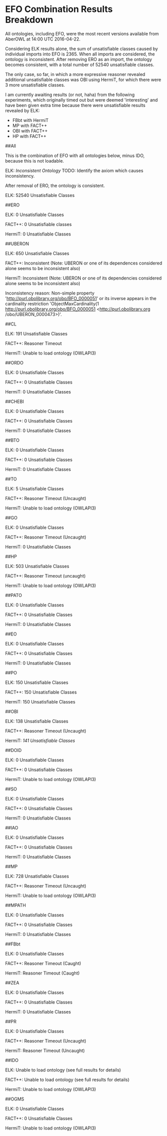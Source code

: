 # EFO Combination Results Breakdown

All ontologies, including EFO, were the most recent versions available from AberOWL at 14:00 UTC 2016-04-22.

Considering ELK results alone, the sum of unsatisfiable classes caused by individual imports into EFO is 2365. When all imports are considered, the ontology is inconsistent. After removing ERO as an import, the ontology becomes consistent, with a total number of 52540 unsatisfiable classes.

The only case, so far, in which a more expressive reasoner revealed additional unsatisfiable classes was OBI using HermiT, for which there were 3 more unsatisfiable classes.

I am currently awaiting results (or not, haha) from the following experiments, which originally timed out but were deemed 'interesting' and have been given extra time because there were unsatisfiable results revealed by ELK:

* FBbt with HermiT
* MP with FACT++
* OBI with FACT++
* HP with FACT++

##All

This is the combination of EFO with all ontologies below, minus IDO, because this is not loadable. 

ELK: *Inconsistent Ontology* TODO: Identify the axiom which causes inconsistency.

After removal of ERO, the ontology is consistent.

ELK: 52540 Unsatisfiable Classes

##ERO

ELK: 0 Unsatisfiable Classes

FACT++: 0 Unsatisfiable classes

HermiT: 0 Unsatisfiable Classes

##UBERON

ELK: 650 Unsatisfiable Classes

FACT++: Inconsistent (Note: UBERON or one of its dependences considered alone seems to be inconsistent also)

HermiT: Inconsistent (Note: UBERON or one of its dependencies considered alone seems to be inconsistent also)


Inconsistency reason: Non-simple property '<http://purl.obolibrary.org/obo/BFO_0000051>' or its inverse appears in the cardinality restriction 'ObjectMaxCardinality(1 <http://purl.obolibrary.org/obo/BFO_0000051> <http://purl.obolibrary.org
/obo/UBERON_0000473>)'.

##CL

ELK: 191 Unsatisfiable Classes

FACT++: Reasoner Timeout

HermiT: Unable to load ontology (OWLAPI3)

##ORDO

ELK: 0 Unsatisfiable Classes

FACT++: 0 Unsatisfiable Classes

HermiT: 0 Unsatisfiable Classes

##CHEBI

ELK: 0 Unsatisfiable Classes

FACT++: 0 Unsatisfiable Classes

HermiT: 0 Unsatisfiable Classes

##BTO


ELK: 0 Unsatisfiable Classes

FACT++: 0 Unsatisfiable Classes

HermiT: 0 Unsatisfiable Classes

##TO

ELK: 5 Unsatisfiable Classes

FACT++: Reasoner Timeout (Uncaught)

HermiT: Unable to load ontology (OWLAPI3)

##GO

ELK: 0 Unsatisfiable Classes

FACT++: Reasoner Timeout (Uncaught)

HermiT: 0 Unsatisfiable Classes

##HP

ELK: 503 Unsatisfiable Classes

FACT++: Reasoner Timeout (uncaught)

HermiT: Unable to load ontology (OWLAPI3)

##PATO

ELK: 0 Unsatisfiable Classes

FACT++: 0 Unsatisfiable Classes

HermiT: 0 Unsatisfiable Classes

##EO

ELK: 0 Unsatisfiable Classes

FACT++: 0 Unsatisfiable Classes

HermiT: 0 Unsatisfiable Classes

##PO

ELK: 150 Unsatisfiable Classes

FACT++: 150 Unsatisfiable Classes

HermiT: 150 Unsatisfiable Classes

##OBI

ELK: 138 Unsatisfiable Classes

FACT++: Reasoner Timeout (Uncaught)

HermiT: *141 Unsatisfiable Classes*

##DOID

ELK: 0 Unsatisfiable Classes

FACT++: 0 Unsatisfiable Classes

HermiT: Unable to load ontology (OWLAPI3)

##SO

ELK: 0 Unsatisfiable Classes

FACT++: 0 Unsatisfiable Classes

HermiT: 0 Unsatisfiable Classes

##IAO

ELK: 0 Unsatisfiable Classes

FACT++: 0 Unsatisfiable Classes

HermiT: 0 Unsatisfiable Classes

##MP

ELK: 728 Unsatisfiable Classes

FACT++: Reasoner Timeout (Uncaught)

HermiT: Unable to load ontology (OWLAPI3)

##MPATH

ELK: 0 Unsatisfiable Classes

FACT++: 0 Unsatisfiable Classes

HermiT: 0 Unsatisfiable Classes

##FBbt

ELK: 0 Unsatisfiable Classes

FACT++: Reasoner Timeout (Caught)

HermiT: Reasoner Timeout (Caught)

##ZEA

ELK: 0 Unsatisfiable Classes

FACT++: 0 Unsatisfiable Classes

HermiT: 0 Unsatisfiable Classes

##PR

ELK: 0 Unsatisfiable Classes

FACT++: Reasoner Timeout (Uncaught)

HermiT: Reasoner Timeout (Uncaught)

##IDO

ELK: Unable to load ontology (see full results for details)

FACT++: Unable to load ontology (see full results for details)

HermiT: Unable to load ontology (OWLAPI3)

##OGMS

ELK: 0 Unsatisfiable Classes

FACT++: 0 Unsatisfiable Classes

HermiT: Unable to load ontology (OWLAPI3)
